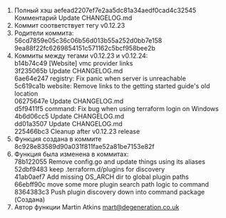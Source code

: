 ﻿1. Полный хэш aefead2207ef7e2aa5dc81a34aedf0cad4c32545\
   Комментарий Update CHANGELOG.md
2. Коммит соответствует тегу v0.12.23
3. Родители коммита:\
56cd7859e05c36c06b56d013b55a252d0bb7e158\
9ea88f22fc6269854151c571162c5bcf958bee2b
4. Коммиты между тегами v0.12.23 и v0.12.24:\
b14b74c49 [Website] vmc provider links \
3f235065b Update CHANGELOG.md\
6ae64e247 registry: Fix panic when server is unreachable\
5c619ca1b website: Remove links to the getting started guide's old location\
06275647e Update CHANGELOG.md\
d5f9411f5 command: Fix bug when using terraform login on Windows\
4b6d06cc5 Update CHANGELOG.md\
dd01a3507 Update CHANGELOG.md\
225466bc3 Cleanup after v0.12.23 release
5. Функция создана в коммите 8c928e83589d90a031f811fae52a81be7153e82f
6. Функция была изменена в коммитах:\
78b122055 Remove config.go and update things using its aliases\
52dbf9483 keep .terraform.d/plugins for discovery\
41ab0aef7 Add missing OS_ARCH dir to global plugin paths\
66ebff90c move some more plugin search path logic to command\
8364383c3 Push plugin discovery down into command package (Создана)
7. Автор функции Martin Atkins <mart@degeneration.co.uk>